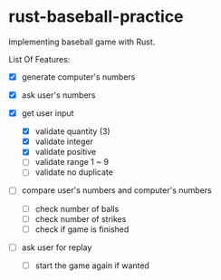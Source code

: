 # rust-baseball-practice

Implementing baseball game with Rust.

List Of Features:
- [x] generate computer's numbers
- [x] ask user's numbers
    
- [x] get user input
    - [x] validate quantity (3)
    - [x] validate integer
    - [x] validate positive
    - [ ] validate range 1 ~ 9
    - [ ] validate no duplicate
    
- [ ] compare user's numbers and computer's numbers
    - [ ] check number of balls
    - [ ] check number of strikes
    - [ ] check if game is finished
    
- [ ] ask user for replay
    - [ ] start the game again if wanted